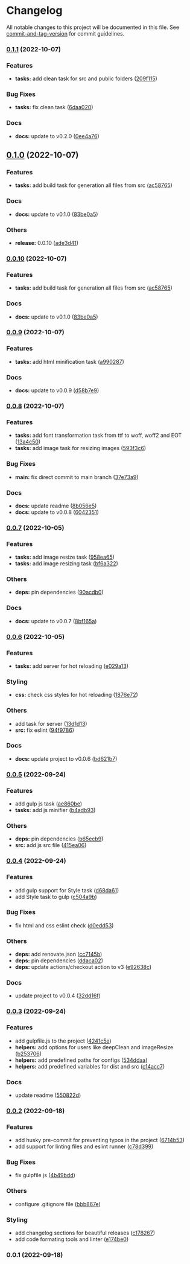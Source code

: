 # Changelog

All notable changes to this project will be documented in this file. See [commit-and-tag-version](https://github.com/absolute-version/commit-and-tag-version) for commit guidelines.

### [0.1.1](https://github.com/waveofdandelion/dandelion-gpack/compare/v0.1.0...v0.1.1) (2022-10-07)


### Features

* **tasks:** add clean task for src and public folders ([209f115](https://github.com/waveofdandelion/dandelion-gpack/commit/209f1154af07d51dbf66838e330c9519b277514b))


### Bug Fixes

* **tasks:** fix clean task ([6daa020](https://github.com/waveofdandelion/dandelion-gpack/commit/6daa020404d93319311de8f21069d15d539d66c0))


### Docs

* **docs:** update to v0.2.0 ([0ee4a76](https://github.com/waveofdandelion/dandelion-gpack/commit/0ee4a768679e3e28a1f0bd56a38bccb771103d12))

## [0.1.0](https://github.com/waveofdandelion/dandelion-gpack/compare/v0.0.9...v0.1.0) (2022-10-07)


### Features

* **tasks:** add build task for generation all files from src ([ac58765](https://github.com/waveofdandelion/dandelion-gpack/commit/ac58765db21b0bf36ae418f46eae059505ed3e63))


### Docs

* **docs:** update to v0.1.0 ([83be0a5](https://github.com/waveofdandelion/dandelion-gpack/commit/83be0a5c04910e3a60d4f19991eaea1533174ff6))


### Others

* **release:** 0.0.10 ([ade3d41](https://github.com/waveofdandelion/dandelion-gpack/commit/ade3d410eeae5597d3b197c43f1b38e240afea97))

### [0.0.10](https://github.com/waveofdandelion/dandelion-gpack/compare/v0.0.9...v0.0.10) (2022-10-07)


### Features

* **tasks:** add build task for generation all files from src ([ac58765](https://github.com/waveofdandelion/dandelion-gpack/commit/ac58765db21b0bf36ae418f46eae059505ed3e63))


### Docs

* **docs:** update to v0.1.0 ([83be0a5](https://github.com/waveofdandelion/dandelion-gpack/commit/83be0a5c04910e3a60d4f19991eaea1533174ff6))

### [0.0.9](https://github.com/waveofdandelion/dandelion-gpack/compare/v0.0.8...v0.0.9) (2022-10-07)


### Features

* **tasks:** add html minification task ([a990287](https://github.com/waveofdandelion/dandelion-gpack/commit/a9902870514a59df2d40bde91fcf0973d32788a7))


### Docs

* **docs:** update to v0.0.9 ([d58b7e9](https://github.com/waveofdandelion/dandelion-gpack/commit/d58b7e92657365278bd259063a4b7cbe587afa08))

### [0.0.8](https://github.com/waveofdandelion/dandelion-gpack/compare/v0.0.7...v0.0.8) (2022-10-07)


### Features

* **tasks:** add font transformation task from ttf to woff, woff2 and EOT ([13a4c50](https://github.com/waveofdandelion/dandelion-gpack/commit/13a4c500b1f57599cf3d8f84ad101718793fb4f1))
* **tasks:** add image task for resizing images ([593f3c6](https://github.com/waveofdandelion/dandelion-gpack/commit/593f3c64676579291e92e004888e1bc48b37aa48))


### Bug Fixes

* **main:** fix direct commit to main branch ([37e73a9](https://github.com/waveofdandelion/dandelion-gpack/commit/37e73a95f2709448d3b463033eac42f2931ee825))


### Docs

* **docs:** update readme ([8b056e5](https://github.com/waveofdandelion/dandelion-gpack/commit/8b056e58bf9605b8fe89c608b506fe4336531a4d))
* **docs:** update to v0.0.8 ([6042351](https://github.com/waveofdandelion/dandelion-gpack/commit/60423513314199b97f8a4e0b08d32344a5c46cc3))

### [0.0.7](https://github.com/waveofdandelion/dandelion-gpack/compare/v0.0.6...v0.0.7) (2022-10-05)


### Features

* **tasks:** add image resize task ([958ea65](https://github.com/waveofdandelion/dandelion-gpack/commit/958ea6570ceb3dff068d54d6aadb4920faaad5c3))
* **tasks:** add image resizing task ([bf6a322](https://github.com/waveofdandelion/dandelion-gpack/commit/bf6a322bdf4609b905bfda1f8ee86b3dd7b13e2c))


### Others

* **deps:** pin dependencies ([90acdb0](https://github.com/waveofdandelion/dandelion-gpack/commit/90acdb09451d59d2a940d280df67810f7bfd52ab))


### Docs

* **docs:** update to v0.0.7 ([8bf165a](https://github.com/waveofdandelion/dandelion-gpack/commit/8bf165a5cb635ae2eb28aa725f4d91dd8b36d1aa))

### [0.0.6](https://github.com/waveofdandelion/dandelion-gpack/compare/v0.0.5...v0.0.6) (2022-10-05)


### Features

* **tasks:** add server for hot reloading ([e029a13](https://github.com/waveofdandelion/dandelion-gpack/commit/e029a130f74c01e881bd11d85bb61cb7bf73439d))


### Styling

* **css:** check css styles for hot reloading ([1876e72](https://github.com/waveofdandelion/dandelion-gpack/commit/1876e72180daaa499c08631406c998d189c8007c))


### Others

* add task for server ([13d1d13](https://github.com/waveofdandelion/dandelion-gpack/commit/13d1d130fd612b7897ae2fb02d4441a07969a75b))
* **src:** fix eslint ([94f9786](https://github.com/waveofdandelion/dandelion-gpack/commit/94f97864165fd9f7faa9932b1edb268e0e9ed01e))


### Docs

* **docs:** update project to v0.0.6 ([bd621b7](https://github.com/waveofdandelion/dandelion-gpack/commit/bd621b7d23e0f43c4907f2250d4ecf272809fd8f))

### [0.0.5](https://github.com/waveofdandelion/dandelion-gpack/compare/v0.0.4...v0.0.5) (2022-09-24)


### Features

* add gulp js task ([ae860be](https://github.com/waveofdandelion/dandelion-gpack/commit/ae860becf7b335617dd223d680b6deebb113ae00))
* **tasks:** add js minifier ([b4adb93](https://github.com/waveofdandelion/dandelion-gpack/commit/b4adb93a9a9bd35b91808b87b87ace63c5ba3e80))


### Others

* **deps:** pin dependencies ([b65ecb9](https://github.com/waveofdandelion/dandelion-gpack/commit/b65ecb9ea5f750c9dd800c9b5782cb6219565d1e))
* **src:** add js src file ([415ea06](https://github.com/waveofdandelion/dandelion-gpack/commit/415ea061cc2745a243e540e14d2089577762d6e8))

### [0.0.4](https://github.com/waveofdandelion/dandelion-gpack/compare/v0.0.3...v0.0.4) (2022-09-24)


### Features

* add gulp support for Style task ([d68da61](https://github.com/waveofdandelion/dandelion-gpack/commit/d68da61bb56b34016e665620ba6e32401706a9e6))
* add Style task to gulp ([c504a9b](https://github.com/waveofdandelion/dandelion-gpack/commit/c504a9bbfb4784afba96aeaadc5f3dc91c5a7b02))


### Bug Fixes

* fix html and css eslint check ([d0edd53](https://github.com/waveofdandelion/dandelion-gpack/commit/d0edd535fb196d877142399001b1edbd83052810))


### Others

* **deps:** add renovate.json ([cc7145b](https://github.com/waveofdandelion/dandelion-gpack/commit/cc7145b81a44c7a34714d42d6d8dfa94b62a1118))
* **deps:** pin dependencies ([ddaca02](https://github.com/waveofdandelion/dandelion-gpack/commit/ddaca02bfbffb01312339728f86aec99c08ff0e8))
* **deps:** update actions/checkout action to v3 ([e92638c](https://github.com/waveofdandelion/dandelion-gpack/commit/e92638cf10291f792ec644f3cc9bf1a4affbf6db))


### Docs

* update project to v0.0.4 ([32dd16f](https://github.com/waveofdandelion/dandelion-gpack/commit/32dd16f943e0e5c59bf5c3c3227cc07af452f5ab))

### [0.0.3](https://github.com/waveofdandelion/dandelion-gpack/compare/v0.0.2...v0.0.3) (2022-09-24)


### Features

* add gulpfile.js to the project ([4241c5e](https://github.com/waveofdandelion/dandelion-gpack/commit/4241c5e9d22901cf86cde4be28d76e8126b351fb))
* **helpers:** add options for users like deepClean and imageResize ([b253706](https://github.com/waveofdandelion/dandelion-gpack/commit/b253706ec10b0275709629364ea2faf3fa5137d0))
* **helpers:** add predefined paths for configs ([534ddaa](https://github.com/waveofdandelion/dandelion-gpack/commit/534ddaa06a22ef77950957b6d0006e0b1270c950))
* **helpers:** add predefined variables for dist and src ([c14acc7](https://github.com/waveofdandelion/dandelion-gpack/commit/c14acc782b81944310e4ec65b94f9648c1ce457c))


### Docs

* update readme ([550822d](https://github.com/waveofdandelion/dandelion-gpack/commit/550822d762ead64425b2bec3a1308ebef6064374))

### [0.0.2](https://github.com/waveofdandelion/dandelion-gpack/compare/v0.0.1...v0.0.2) (2022-09-18)


### Features

* add husky pre-commit for preventing typos in the project ([6714b53](https://github.com/waveofdandelion/dandelion-gpack/commit/6714b53b49de729b3bf5766ca8246dd6d89ec299))
* add support for linting files and eslint runner ([c78d399](https://github.com/waveofdandelion/dandelion-gpack/commit/c78d3993f36a5f3d37439f4f46972802b9e37cec))


### Bug Fixes

* fix gulpfile js ([4b49bdd](https://github.com/waveofdandelion/dandelion-gpack/commit/4b49bdd77857f835c6577f8e418a07f05db4808c))


### Others

* configure .gitignore file ([bbb867e](https://github.com/waveofdandelion/dandelion-gpack/commit/bbb867ecd8c04320b99c3786c8c1ce8dde116c99))


### Styling

* add changelog sections for beautiful releases ([c178267](https://github.com/waveofdandelion/dandelion-gpack/commit/c1782672dd240f54813b99df696b747761605cfa))
* add code formating tools and linter ([e174be0](https://github.com/waveofdandelion/dandelion-gpack/commit/e174be0b377d5eaa2ec4fddd28e5c85aef64acae))

### 0.0.1 (2022-09-18)
